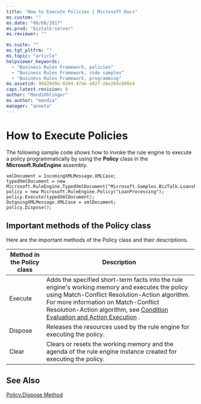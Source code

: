 ```yaml
---
title: "How to Execute Policies | Microsoft Docs"
ms.custom: ""
ms.date: "06/08/2017"
ms.prod: "biztalk-server"
ms.reviewer: ""

ms.suite: ""
ms.tgt_pltfrm: ""
ms.topic: "article"
helpviewer_keywords: 
  - "Business Rules Framework, policies"
  - "Business Rules Framework, code samples"
  - "Business Rules Framework, programming"
ms.assetid: 90d28d9d-0204-47de-a927-26e284c886e4
caps.latest.revision: 9
author: "MandiOhlinger"
ms.author: "mandia"
manager: "anneta"
---
```

# How to Execute Policies
The following sample code shows how to invoke the rule engine to execute a policy programmatically by using the **Policy** class in the **Microsoft.RuleEngine** assembly.  
  
```  
xmlDocument = IncomingXMLMessage.XMLCase;  
typedXmlDocument = new Microsoft.RuleEngine.TypedXmlDocument("Microsoft.Samples.BizTalk.LoansProcessor.Case",xmlDocument);  
policy = new Microsoft.RuleEngine.Policy("LoanProcessing");  
policy.Execute(typedXmlDocument);  
OutgoingXMLMessage.XMLCase = xmlDocument;  
policy.Dispose();  
```  
  
## Important methods of the Policy class  
 Here are the important methods of the Policy class and their descriptions.  
  
|Method in the Policy class|Description|  
|--------------------------------|-----------------|  
|Execute|Adds the specified short-term facts into the rule engine's working memory and executes the policy using Match-Conflict Resolution-Action algorithm. For more information on Match-Conflict Resolution-Action algorithm, see [Condition Evaluation and Action Execution](../core/condition-evaluation-and-action-execution.md) .|  
|Dispose|Releases the resources used by the rule engine for executing the policy.|  
|Clear|Clears or resets the working memory and the agenda of the rule engine instance created for executing the policy.|  
  
## See Also  
 [Policy.Dispose Method](../core/policy-dispose-method.md)